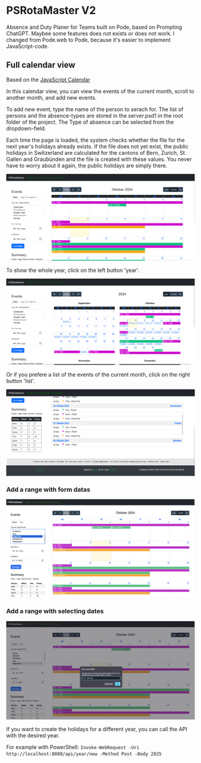 # PSRotaMaster V2

Absence and Duty Planer for Teams built on Pode, based on Prompting ChatGPT. Maybee some features does not exists or does not work. I changed from Pode.web to Pode, because it's easier to implement JavaScript-code.

## Full calendar view

Based on the [JavaScript Calendar](https://fullcalendar.io/)

In this calendar view, you can view the events of the current month, scroll to another month, and add new events.

To add new event, type the name of the person to serach for. The list of persons and the absence-types are stored in the server.psd1 in the root folder of the project. The Type of absence can be selected from the dropdown-field.

Each time the page is loaded, the system checks whether the file for the next year's holidays already exists. If the file does not yet exist, the public holidays in Switzerland are calculated for the cantons of Bern, Zurich, St. Gallen and Graubünden and the file is created with these values. You never have to worry about it again, the public holidays are simply there.

![PSRotaMasterIndex](./public/img/PSRotaMasterFull.png)

To show the whole year, click on the left button 'year'.

![PSRotaMasterFullYear](./public/img/PSRotaMasterFullYear.png)

Or if you prefere a list of the events of the current month, click on the right button 'list'.

![PSRotaMasterList](./public/img/PSRotaMasterList.png)

### Add a range with form datas

![PSRotaMasterForm](./public/img/PSRotaMasterForm.png)

### Add a range with selecting dates

![PSRotaMasterSelected](./public/img/PSRotaMasterSelected.png)

If you want to create the holidays for a different year, you can call the API with the desired year.

For example with PowerShell: ````Invoke-WebRequest -Uri http://localhost:8080/api/year/new -Method Post -Body 2025````
